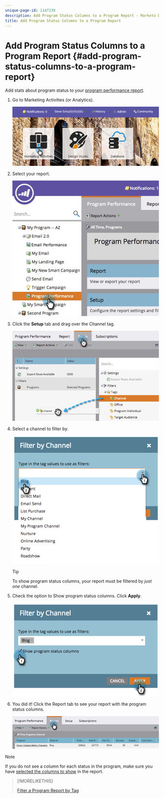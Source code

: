 ```yaml
---
unique-page-id: 1147239
description: Add Program Status Columns to a Program Report - Marketo Docs - Product Documentation
title: Add Program Status Columns to a Program Report
---
```


# Add Program Status Columns to a Program Report {#add-program-status-columns-to-a-program-report}

Add stats about program status to your [program performance report](/help/marketo/product-docs/core-marketo-concepts/programs/program-performance-report/create-a-program-performance-report.md).

1. Go to Marketing Activities (or Analytics).

   ![](assets/login-marketing-activities-2.png)

1. Select your report.

   ![](assets/emailperformance.jpg)

1. Click the **Setup** tab and drag over the Channel tag.

   ![](assets/image2014-9-23-16-3a26-3a38.png)

1. Select a channel to filter by.

   ![](assets/image2014-9-23-16-3a26-3a48.png)

   >[!TIP]
   >
   >To show program status columns, your report must be filtered by _just one_ channel.

1. Check the option to Show program status columns. Click **Apply**.

   ![](assets/image2014-9-23-16-3a26-3a53.png)

1. You did it! Click the Report tab to see your report with the program status columns.

   ![](assets/programreport.jpg)

>[!NOTE]
>
>If you do not see a column for each status in the program, make sure you have [selected the columns to show](/help/marketo/product-docs/reporting/basic-reporting/editing-reports/select-report-columns.md) in the report.

>[!MORELIKETHIS]
>
>[Filter a Program Report by Tag](/help/marketo/product-docs/core-marketo-concepts/programs/program-performance-report/filter-a-program-report-by-tag.md)
